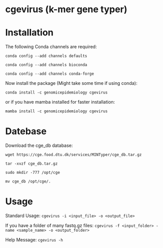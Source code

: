 # cgevirus (k-mer gene typer)

# Installation

The following Conda channels are required:

`conda config --add channels defaults`

`conda config --add channels bioconda`

`conda config --add channels conda-forge`

Now install the package (Might take some time if using conda):

`conda install -c genomicepidemiology cgevirus`

or if you have mamba installed for faster installation:

`mamba install -c genomicepidemiology cgevirus`

# Datebase

Download the cge_db database:

`wget https://cge.food.dtu.dk/services/MINTyper/cge_db.tar.gz`

`tar -xvzf cge_db.tar.gz`

`sudo mkdir -777 /opt/cge`

`mv cge_db /opt/cge/.`


# Usage

Standard Usage:
`cgevirus -i <input_file> -o <output_file>`

If you have a folder of many fastq.gz files:
`cgevirus -f <input_folder> -name <sample_name> -o <output_folder>`

Help Message:
`cgevirus -h`
